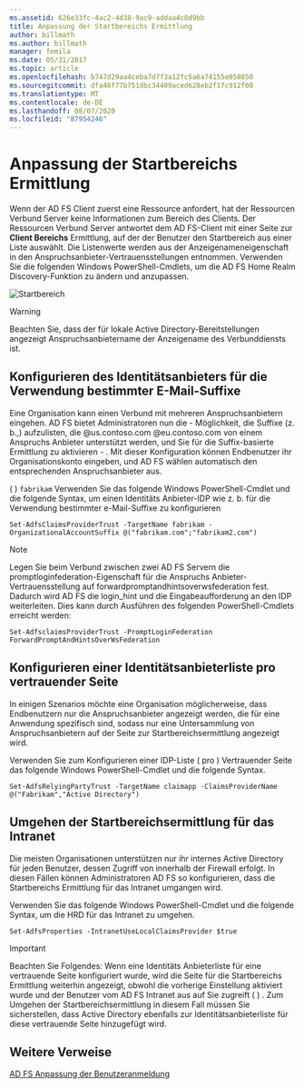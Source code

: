```yaml
---
ms.assetid: 626e33fc-4ac2-4d38-9ac9-addaa4c8d9bb
title: Anpassung der Startbereichs Ermittlung
author: billmath
ms.author: billmath
manager: femila
ms.date: 05/31/2017
ms.topic: article
ms.openlocfilehash: b747d29aa4ceba7d7f3a12fc5a6a74155e058050
ms.sourcegitcommit: dfa48f77b751dbc34409aced628eb2f17c912f08
ms.translationtype: MT
ms.contentlocale: de-DE
ms.lasthandoff: 08/07/2020
ms.locfileid: "87954246"
---
```

# <a name="home-realm-discovery-customization"></a>Anpassung der Startbereichs Ermittlung


Wenn der AD FS Client zuerst eine Ressource anfordert, hat der Ressourcen Verbund Server keine Informationen zum Bereich des Clients. Der Ressourcen Verbund Server antwortet dem AD FS-Client mit einer Seite zur **Client Bereichs** Ermittlung, auf der der Benutzer den Startbereich aus einer Liste auswählt. Die Listenwerte werden aus der Anzeigenameneigenschaft in den Anspruchsanbieter-Vertrauensstellungen entnommen. Verwenden Sie die folgenden Windows PowerShell-Cmdlets, um die AD FS Home Realm Discovery-Funktion zu ändern und anzupassen.

![Startbereich](media/AD-FS-user-sign-in-customization/ADFS_Blue_Custom4.png)

> [!WARNING]
> Beachten Sie, dass der für lokale Active Directory-Bereitstellungen angezeigt Anspruchsanbietername der Anzeigename des Verbunddiensts ist.




## <a name="configure-identity-provider-to-use-certain-email-suffixes"></a>Konfigurieren des Identitätsanbieters für die Verwendung bestimmter E-Mail-Suffixe
Eine Organisation kann einen Verbund mit mehreren Anspruchsanbietern eingehen. AD FS bietet Administratoren nun die \- Möglichkeit, die Suffixe (z. b.,) aufzulisten, die @us.contoso.com @eu.contoso.com von einem Anspruchs Anbieter unterstützt werden, und Sie für die Suffix-basierte Ermittlung zu aktivieren \- . Mit dieser Konfiguration können Endbenutzer ihr Organisationskonto eingeben, und AD FS wählen automatisch den entsprechenden Anspruchsanbieter aus.

\( \) `fabrikam` Verwenden Sie das folgende Windows PowerShell-Cmdlet und die folgende Syntax, um einen Identitäts Anbieter-IDP wie z. b. für die Verwendung bestimmter e-Mail-Suffixe zu konfigurieren


`Set-AdfsClaimsProviderTrust -TargetName fabrikam -OrganizationalAccountSuffix @("fabrikam.com";"fabrikam2.com") `

>[!NOTE]
> Legen Sie beim Verbund zwischen zwei AD FS Servern die promptloginfederation-Eigenschaft für die Anspruchs Anbieter-Vertrauensstellung auf forwardpromptandhintsoverwsfederation fest.  Dadurch wird AD FS die login_hint und die Eingabeaufforderung an den IDP weiterleiten.  Dies kann durch Ausführen des folgenden PowerShell-Cmdlets erreicht werden:
>
>`Set-AdfsclaimsProviderTrust -PromptLoginFederation ForwardPromptAndHintsOverWsFederation`

## <a name="configure-an-identity-provider-list-per-relying-party"></a>Konfigurieren einer Identitätsanbieterliste pro vertrauender Seite
In einigen Szenarios möchte eine Organisation möglicherweise, dass Endbenutzern nur die Anspruchsanbieter angezeigt werden, die für eine Anwendung spezifisch sind, sodass nur eine Untersammlung von Anspruchsanbietern auf der Seite zur Startbereichsermittlung angezeigt wird.

Verwenden Sie zum Konfigurieren einer IDP-Liste \( pro \) Vertrauender Seite das folgende Windows PowerShell-Cmdlet und die folgende Syntax.


`Set-AdfsRelyingPartyTrust -TargetName claimapp -ClaimsProviderName @("Fabrikam","Active Directory") `


## <a name="bypass-home-realm-discovery-for-the-intranet"></a>Umgehen der Startbereichsermittlung für das Intranet
Die meisten Organisationen unterstützen nur ihr internes Active Directory für jeden Benutzer, dessen Zugriff von innerhalb der Firewall erfolgt. In diesen Fällen können Administratoren AD FS so konfigurieren, dass die Startbereichs Ermittlung für das Intranet umgangen wird.

Verwenden Sie das folgende Windows PowerShell-Cmdlet und die folgende Syntax, um die HRD für das Intranet zu umgehen.


`Set-AdfsProperties -IntranetUseLocalClaimsProvider $true `


> [!IMPORTANT]
> Beachten Sie Folgendes: Wenn eine Identitäts Anbieterliste für eine vertrauende Seite konfiguriert wurde, wird die Seite für die Startbereichs Ermittlung weiterhin angezeigt, obwohl die vorherige Einstellung aktiviert wurde und der Benutzer vom AD FS Intranet aus auf Sie zugreift \( \) . Zum Umgehen der Startbereichsermittlung in diesem Fall müssen Sie sicherstellen, dass Active Directory ebenfalls zur Identitätsanbieterliste für diese vertrauende Seite hinzugefügt wird.

## <a name="additional-references"></a>Weitere Verweise
[AD FS Anpassung der Benutzeranmeldung](AD-FS-user-sign-in-customization.md)
